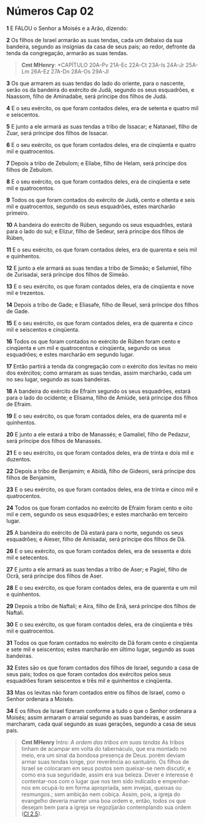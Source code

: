 # Números Cap 02

**1** 	E FALOU o Senhor a Moisés e a Arão, dizendo:

**2** 	Os filhos de Israel armarão as suas tendas, cada um debaixo da sua bandeira, segundo as insígnias da casa de seus pais; ao redor, defronte da tenda da congregação, armarão as suas tendas.

> **Cmt MHenry**: *CAPÍTULO 20A-Pv 21A-Ec 22A-Ct 23A-Is 24A-Jr 25A-Lm 26A-Ez 27A-Dn 28A-Os 29A-Jl

**3** 	Os que armarem as suas tendas do lado do oriente, para o nascente, serão os da bandeira do exército de Judá, segundo os seus esquadrões, e Naassom, filho de Aminadabe, será príncipe dos filhos de Judá.

**4** 	E o seu exército, os que foram contados deles, era de setenta e quatro mil e seiscentos.

**5** 	E junto a ele armará as suas tendas a tribo de Issacar; e Natanael, filho de Zuar, será príncipe dos filhos de Issacar.

**6** 	E o seu exército, os que foram contados deles, era de cinqüenta e quatro mil e quatrocentos.

**7** 	Depois a tribo de Zebulom; e Eliabe, filho de Helam, será príncipe dos filhos de Zebulom.

**8** 	E o seu exército, os que foram contados deles, era de cinqüenta e sete mil e quatrocentos.

**9** 	Todos os que foram contados do exército de Judá, cento e oitenta e seis mil e quatrocentos, segundo os seus esquadrões, estes marcharão primeiro.

**10** 	A bandeira do exército de Rúben, segundo os seus esquadrões, estará para o lado do sul; e Elizur, filho de Sedeur, será príncipe dos filhos de Rúben,

**11** 	E o seu exército, os que foram contados deles, era de quarenta e seis mil e quinhentos.

**12** 	E junto a ele armará as suas tendas a tribo de Simeão; e Selumiel, filho de Zurisadai, será príncipe dos filhos de Simeão.

**13** 	E o seu exército, os que foram contados deles, era de cinqüenta e nove mil e trezentos.

**14** 	Depois a tribo de Gade; e Eliasafe, filho de Reuel, será príncipe dos filhos de Gade.

**15** 	E o seu exército, os que foram contados deles, era de quarenta e cinco mil e seiscentos e cinqüenta.

**16** 	Todos os que foram contados no exército de Rúben foram cento e cinqüenta e um mil e quatrocentos e cinqüenta, segundo os seus esquadrões; e estes marcharão em segundo lugar.

**17** 	Então partirá a tenda da congregação com o exército dos levitas no meio dos exércitos; como armaram as suas tendas, assim marcharão, cada um no seu lugar, segundo as suas bandeiras.

**18** 	A bandeira do exército de Efraim segundo os seus esquadrões, estará para o lado do ocidente; e Elisama, filho de Amiúde, será príncipe dos filhos de Efraim.

**19** 	E o seu exército, os que foram contados deles, era de quarenta mil e quinhentos.

**20** 	E junto a ele estará a tribo de Manassés; e Gamaliel, filho de Pedazur, será príncipe dos filhos de Manassés.

**21** 	E o seu exército, os que foram contados deles, era de trinta e dois mil e duzentos.

**22** 	Depois a tribo de Benjamim; e Abidã, filho de Gideoni, será príncipe dos filhos de Benjamim,

**23** 	E o seu exército, os que foram contados deles, era de trinta e cinco mil e quatrocentos.

**24** 	Todos os que foram contados no exército de Efraim foram cento e oito mil e cem, segundo os seus esquadrões; e estes marcharão em terceiro lugar.

**25** 	A bandeira do exército de Dã estará para o norte, segundo os seus esquadrões; e Aieser, filho de Amisadai, será príncipe dos filhos de Dã.

**26** 	E o seu exército, os que foram contados deles, era de sessenta e dois mil e setecentos.

**27** 	E junto a ele armará as suas tendas a tribo de Aser; e Pagiel, filho de Ocrã, será príncipe dos filhos de Aser.

**28** 	E o seu exército, os que foram contados deles, era de quarenta e um mil e quinhentos.

**29** 	Depois a tribo de Naftali; e Aira, filho de Enã, será príncipe dos filhos de Naftali.

**30** 	E o seu exército, os que foram contados deles, era de cinqüenta e três mil e quatrocentos.

**31** 	Todos os que foram contados no exército de Dã foram cento e cinqüenta e sete mil e seiscentos; estes marcharão em último lugar, segundo as suas bandeiras.

**32** 	Estes são os que foram contados dos filhos de Israel, segundo a casa de seus pais; todos os que foram contados dos exércitos pelos seus esquadrões foram seiscentos e três mil e quinhentos e cinqüenta.

**33** 	Mas os levitas não foram contados entre os filhos de Israel, como o Senhor ordenara a Moisés.

**34** 	E os filhos de Israel fizeram conforme a tudo o que o Senhor ordenara a Moisés; assim armaram o arraial segundo as suas bandeiras, e assim marcharam, cada qual segundo as suas gerações, segundo a casa de seus pais.


> **Cmt MHenry** Intro: *A ordem das tribos em suas tendas* As tribos tinham de acampar em volta do tabernáculo, que era montado no meio, era um sinal da bondosa presença de Deus. porém deviam armar suas tendas longe, por reverência ao santuário. Os filhos de Israel se colocaram em seus postos sem queixar-se nem discutir, e como era sua seguridade, assim era sua beleza. Dever e interesse é contentar-nos com o lugar que nos tem sido indicado e empenhar-nos em ocupá-lo em forma apropriada, sem invejas, queixas ou resmungos.; sem ambição nem cobiça. Assim, pois, a igreja do evangelho deveria manter uma boa ordem e, então, todos os que desejam bem para a igreja se regozijarão contemplando sua ordem ([Cl 2.5](../51N-Cl/02.md#5)).